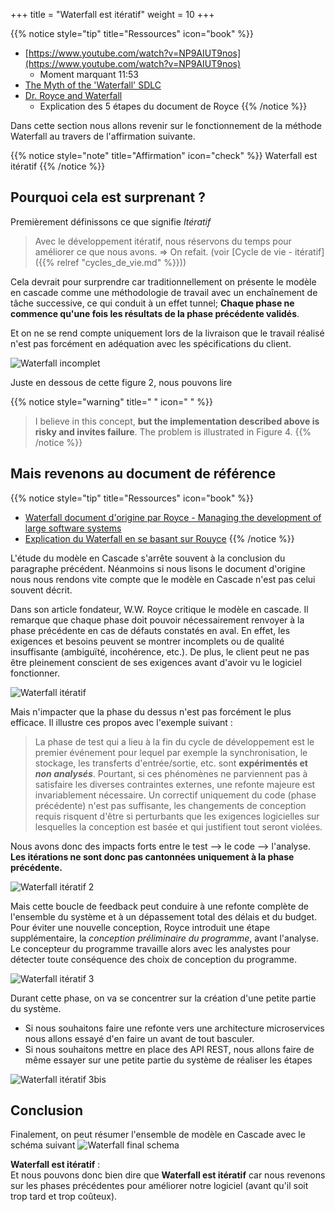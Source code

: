
+++
title = "Waterfall est itératif"
weight = 10
+++

{{% notice style="tip" title="Ressources" icon="book" %}}
- [https://www.youtube.com/watch?v=NP9AIUT9nos](https://www.youtube.com/watch?v=NP9AIUT9nos)
    - Moment marquant 11:53
- [The Myth of the 'Waterfall' SDLC](http://www.bawiki.com/wiki/Waterfall.html)
- [Dr. Royce and Waterfall](https://leanagiletraining.com/better-agile/dr-royce-and-waterfall/)
  - Explication des 5 étapes du document de Royce
{{% /notice %}}

Dans cette section nous allons revenir sur le fonctionnement de la méthode Waterfall au travers de l'affirmation suivante.

{{% notice style="note" title="Affirmation" icon="check" %}}
Waterfall est itératif
{{% /notice %}}

## Pourquoi cela est surprenant ?
Premièrement définissons ce que signifie *Itératif*

> Avec le développement itératif, nous réservons du temps pour améliorer ce que nous avons. ⇒ On refait. (voir [Cycle de vie - itératif]({{% relref "cycles_de_vie.md" %}}))

Cela devrait pour surprendre car traditionnellement on présente le modèle en cascade comme une méthodologie de travail avec un enchaînement de tâche successive, ce qui conduit à un effet tunnel; **Chaque phase ne commence qu'une fois les résultats de la phase précédente validés**.

Et on ne se rend compte uniquement lors de la livraison que le travail réalisé n'est pas forcément en adéquation avec les spécifications du client.

![Waterfall incomplet](../images/waterfall1.png?width=40pc)

Juste en dessous de cette figure 2, nous pouvons lire

{{% notice style="warning" title=" " icon="  " %}}
> I believe in this concept, **but the implementation described above is risky and invites failure**. The problem is illustrated in Figure 4.
{{% /notice %}}


## Mais revenons au document de référence
{{% notice style="tip" title="Ressources" icon="book" %}}
- [Waterfall document d'origine par Royce - Managing the development of large software systems](https://www.praxisframework.org/files/royce1970.pdf)
- [Explication du Waterfall en se basant sur Rouyce](http://beza1e1.tuxen.de/waterfall.html)
{{% /notice %}}

L'étude du modèle en Cascade s'arrête souvent à la conclusion du paragraphe précédent. Néanmoins si nous lisons le document d'origine nous nous rendons vite compte que le modèle en Cascade n'est pas celui souvent décrit.

Dans son article fondateur, W.W. Royce critique le modèle en cascade. Il remarque que chaque phase doit pouvoir nécessairement renvoyer à la phase précédente en cas de défauts constatés en aval. En effet, les exigences et besoins peuvent se montrer incomplets ou de qualité insuffisante (ambiguïté, incohérence, etc.). De plus, le client peut ne pas être pleinement conscient de ses exigences avant d'avoir vu le logiciel fonctionner.

![Waterfall itératif](../images/waterfall2.png?width=40pc)

Mais n'impacter que la phase du dessus n'est pas forcément le plus efficace. Il illustre ces propos avec l'exemple suivant :  
> La phase de test qui a lieu à la fin du cycle de développement est le premier événement pour lequel par exemple la synchronisation, le stockage, les transferts d'entrée/sortie, etc. sont **expérimentés et *non analysés***.  Pourtant, si ces phénomènes ne parviennent pas à satisfaire les diverses contraintes externes, une refonte majeure est invariablement nécessaire. Un correctif uniquement du code (phase précédente) n'est pas suffisante, les changements de conception requis risquent d'être si perturbants que les exigences logicielles sur lesquelles la conception est basée et qui justifient tout seront violées.

Nous avons donc des impacts forts entre le test --> le code --> l'analyse. **Les itérations ne sont donc pas cantonnées uniquement à la phase précédente.**

![Waterfall itératif 2](../images/waterfall3.png?width=40pc)

Mais cette boucle de feedback peut conduire à une refonte complète de l'ensemble du système et à un dépassement total des délais et du budget. Pour éviter une nouvelle conception, Royce introduit une étape supplémentaire, la *conception préliminaire du programme*, avant l'analyse. Le concepteur du programme travaille alors avec les analystes pour détecter toute conséquence des choix de conception du programme.

![Waterfall itératif 3](../images/waterfall4.png?width=40pc)

Durant cette phase, on va se concentrer sur la création d'une petite partie du système. 
- Si nous souhaitons faire une refonte vers une architecture microservices nous allons essayé d'en faire un avant de tout basculer.
- Si nous souhaitons mettre en place des API REST, nous allons faire de même essayer sur une petite partie du système de réaliser les étapes

![Waterfall itératif 3bis](../images/waterfall4bis.png?width=40pc)


## Conclusion

Finalement, on peut résumer l'ensemble de modèle en Cascade avec le schéma suivant
![Waterfall final schema](../images/waterfall_final.png)

**Waterfall est itératif** :  
Et nous pouvons donc bien dire que **Waterfall est itératif** car nous revenons sur les phases précédentes pour améliorer notre logiciel (avant qu'il soit trop tard et trop coûteux).
